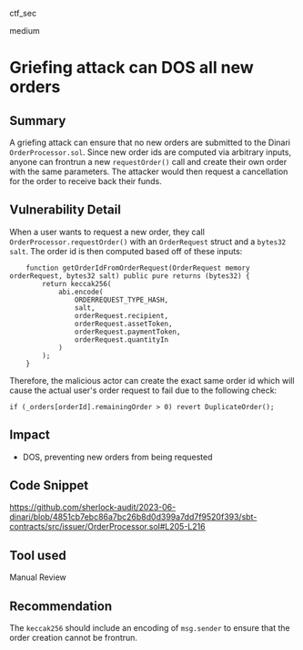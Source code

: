 ctf_sec

medium

# Griefing attack can DOS all new orders

## Summary
A griefing attack can ensure that no new orders are submitted to the Dinari `OrderProcessor.sol`. Since new order ids are computed via arbitrary inputs, anyone can frontrun a new `requestOrder()` call and create their own order with the same parameters. The attacker would then request a cancellation for the order to receive back their funds.

## Vulnerability Detail
When a user wants to request a new order, they call `OrderProcessor.requestOrder()` with an `OrderRequest` struct and a `bytes32 salt`. The order id is then computed based off of these inputs:

```solidity
    function getOrderIdFromOrderRequest(OrderRequest memory orderRequest, bytes32 salt) public pure returns (bytes32) {
        return keccak256(
            abi.encode(
                ORDERREQUEST_TYPE_HASH,
                salt,
                orderRequest.recipient,
                orderRequest.assetToken,
                orderRequest.paymentToken,
                orderRequest.quantityIn
            )
        );
    }
```

Therefore, the malicious actor can create the exact same order id which will cause the actual user's order request to fail due to the following check:

`if (_orders[orderId].remainingOrder > 0) revert DuplicateOrder();`

## Impact
- DOS, preventing new orders from being requested

## Code Snippet
https://github.com/sherlock-audit/2023-06-dinari/blob/4851cb7ebc86a7bc26b8d0d399a7dd7f9520f393/sbt-contracts/src/issuer/OrderProcessor.sol#L205-L216

## Tool used
Manual Review

## Recommendation
The `keccak256` should include an encoding of `msg.sender` to ensure that the order creation cannot be frontrun.